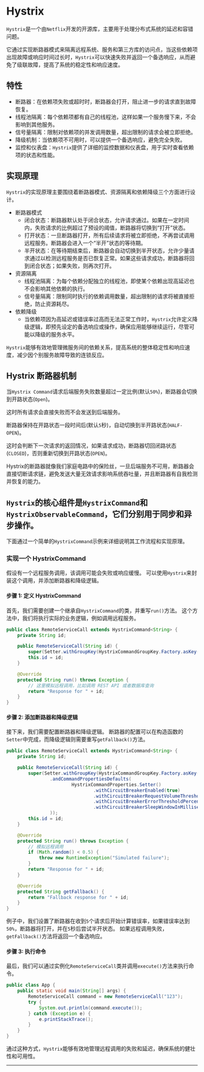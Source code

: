 # Hystrix

`Hystrix`是一个由`Netflix`开发的开源库，主要用于处理分布式系统的延迟和容错问题。

它通过实现断路器模式来隔离远程系统、服务和第三方库的访问点，当这些依赖项出现故障或响应时间过长时，`Hystrix`可以快速失败并返回一个备选响应，从而避免了级联故障，提高了系统的稳定性和响应速度。

## 特性

- 断路器：在依赖项失败或超时时，断路器会打开，阻止进一步的请求直到故障恢复。
- 线程池隔离：每个依赖项都有自己的线程池，这样如果一个服务慢下来，不会影响到其他服务。
- 信号量隔离：限制对依赖项的并发调用数量，超出限制的请求会被立即拒绝。
- 降级机制：当依赖项不可用时，可以提供一个备选响应，避免完全失败。
- 监控和仪表盘：`Hystrix`提供了详细的监控数据和仪表盘，用于实时查看依赖项的状态和性能。

## 实现原理

`Hystrix`的实现原理主要围绕着断路器模式、资源隔离和依赖降级三个方面进行设计。

- 断路器模式
  - 闭合状态：断路器默认处于闭合状态，允许请求通过。如果在一定时间内，失败请求的比例超过了预设的阈值，断路器将切换到“打开”状态。
  - 打开状态：一旦断路器打开，所有后续请求将被立即拒绝，不再尝试调用远程服务。断路器会进入一个“半开”状态的等待期。
  - 半开状态：在等待期结束后，断路器会自动切换到半开状态，允许少量请求通过以检测远程服务是否已恢复正常。如果这些请求成功，断路器将回到闭合状态；如果失败，则再次打开。
- 资源隔离
  - 线程池隔离：为每个依赖分配独立的线程池，即使某个依赖出现高延迟也不会影响其他依赖的执行。
  - 信号量隔离：限制同时执行的依赖调用数量，超出限制的请求将被直接拒绝，防止资源耗尽。
- 依赖降级
  - 当依赖项因为高延迟或错误率过高而无法正常工作时，`Hystrix`允许定义降级逻辑，即预先设定的备选响应或操作，确保应用能够继续运行，尽管可能以降级的服务水平。

`Hystrix`能够有效地管理微服务间的依赖关系，提高系统的整体稳定性和响应速度，减少因个别服务故障导致的连锁反应。

## Hystrix 断路器机制

当`Hystrix Command`请求后端服务失败数量超过一定比例(默认`50%`)，断路器会切换到开路状态(`Open`)。 

这时所有请求会直接失败而不会发送到后端服务。 

断路器保持在开路状态一段时间后(默认`5`秒)，自动切换到半开路状态(`HALF-OPEN`)。

这时会判断下一次请求的返回情况，如果请求成功，断路器切回闭路状态(`CLOSED`)，否则重新切换到开路状态(`OPEN`)。 

Hystrix的断路器就像我们家庭电路中的保险丝，一旦后端服务不可用，断路器会直接切断请求链，避免发送大量无效请求影响系统吞吐量，并且断路器有自我检测并恢复的能力。

## `Hystrix`的核心组件是`HystrixCommand`和`HystrixObservableCommand`，它们分别用于同步和异步操作。

下面通过一个简单的`HystrixCommand`示例来详细说明其工作流程和实现原理。

### 实现一个 HystrixCommand

假设有一个远程服务调用，该调用可能会失败或响应缓慢。
可以使用`Hystrix`来封装这个调用，并添加断路器和降级逻辑。

#### 步骤 1: 定义 HystrixCommand

首先，我们需要创建一个继承自`HystrixCommand`的类，并重写`run()`方法。
这个方法中，我们将执行实际的业务逻辑，例如调用远程服务。
```java
public class RemoteServiceCall extends HystrixCommand<String> {
    private String id;

    public RemoteServiceCall(String id) {
        super(Setter.withGroupKey(HystrixCommandGroupKey.Factory.asKey("ExampleGroup")));
        this.id = id;
    }

    @Override
    protected String run() throws Exception {
        // 这里模拟远程调用，比如调用 REST API 或者数据库查询
        return "Response for " + id;
    }
}
```

#### 步骤 2: 添加断路器和降级逻辑

接下来，我们需要配置断路器和降级逻辑。
断路器的配置可以在构造函数的`Setter`中完成，而降级逻辑则需要重写`getFallback()`方法。
```java
public class RemoteServiceCall extends HystrixCommand<String> {
    private String id;

    public RemoteServiceCall(String id) {
        super(Setter.withGroupKey(HystrixCommandGroupKey.Factory.asKey("ExampleGroup"))
                .andCommandPropertiesDefaults(
                        HystrixCommandProperties.Setter()
                                .withCircuitBreakerEnabled(true)
                                .withCircuitBreakerRequestVolumeThreshold(5)
                                .withCircuitBreakerErrorThresholdPercentage(50)
                                .withCircuitBreakerSleepWindowInMilliseconds(5000)
                ));
        this.id = id;
    }

    @Override
    protected String run() throws Exception {
        // 模拟远程调用
        if (Math.random() < 0.5) {
            throw new RuntimeException("Simulated failure");
        }
        return "Response for " + id;
    }

    @Override
    protected String getFallback() {
        return "Fallback response for " + id;
    }
}
```

例子中，我们设置了断路器在收到`5`个请求后开始计算错误率，如果错误率达到`50%`，断路器将打开，并在`5`秒后尝试半开状态。
如果远程调用失败，`getFallback()`方法将返回一个备选响应。

#### 步骤 3: 执行命令

最后，我们可以通过实例化`RemoteServiceCall`类并调用`execute()`方法来执行命令。
```java
public class App {
    public static void main(String[] args) {
        RemoteServiceCall command = new RemoteServiceCall("123");
        try {
            System.out.println(command.execute());
        } catch (Exception e) {
            e.printStackTrace();
        }
    }
}
```
通过这种方式，`Hystrix`能够有效地管理远程调用的失败和延迟，确保系统的健壮性和可用性。

----
